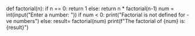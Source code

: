 def factorial(n):
    if n == 0:
       return 1
    else:
       return n * factorial(n-1)
num = int(input("Enter a number: "))
if num < 0:
    print("Factorial is not defined for -ve numbers")
else:
     result= factorial(num)
     print(f"The factorial of {num} is: {result}")
       

